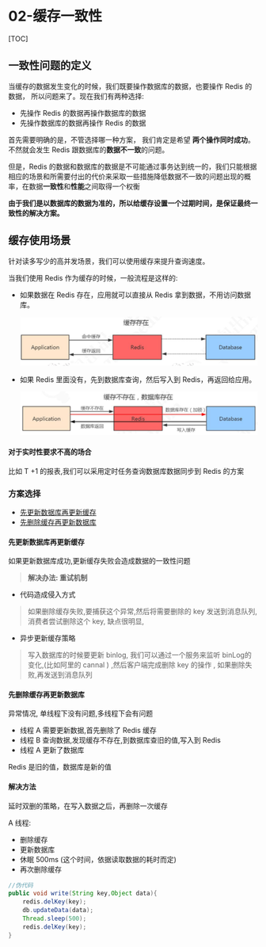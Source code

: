 # 02-缓存一致性

[TOC]

## 一致性问题的定义

当缓存的数据发生变化的时候，我们既要操作数据库的数据，也要操作 Redis 的数据， 所以问题来了。现在我们有两种选择:

- 先操作 Redis 的数据再操作数据库的数据
- 先操作数据库的数据再操作 Redis 的数据

首先需要明确的是，不管选择哪一种方案， 我们肯定是希望 **两个操作同时成功**。不然就会发生 Redis 跟数据库的**数据不一致**的问题。

但是，Redis 的数据和数据库的数据是不可能通过事务达到统一的，我们只能根据相应的场景和所需要付出的代价来采取一些措施降低数据不一致的问题出现的概率，在数据**一致性**和**性能**之间取得一个权衡

**由于我们是以数据库的数据为准的，所以给缓存设置一个过期时间，是保证最终一致性的解决方案。**

## 缓存使用场景

针对读多写少的高并发场景，我们可以使用缓存来提升查询速度。

当我们使用 Redis 作为缓存的时候，一般流程是这样的:

- 如果数据在 Redis 存在，应用就可以直接从 Redis 拿到数据，不用访问数据库。

  ![image-20200730104725379](../../../assets/image-20200730104725379.png)

- 如果 Redis 里面没有，先到数据库查询，然后写入到 Redis，再返回给应用。

  ![image-20200730104803335](../../../assets/image-20200730104803335.png)



#### 对于实时性要求不高的场合

比如 T +1 的报表,我们可以采用定时任务查询数据库数据同步到 Redis 的方案

### 方案选择

- [先更新数据库再更新缓存](#先更新数据库再更新缓存)
- [先删除缓存再更新数据库](#先删除缓存再更新数据库)

#### 先更新数据库再更新缓存

如果更新数据库成功,更新缓存失败会造成数据的一致性问题

> **解决办法: 重试机制**

- 代码造成侵入方式

> 如果删除缓存失败,要捕获这个异常,然后将需要删除的 key 发送到消息队列, 消费者尝试删除这个 key, 缺点很明显,

- 异步更新缓存策略

> 写入数据库的时候要更新 binlog, 我们可以通过一个服务来监听 binLog的变化,(比如阿里的 cannal ) ,然后客户端完成删除 key 的操作 ,  如果删除失败,再发送到消息队列

#### 先删除缓存再更新数据库

异常情况, 单线程下没有问题,多线程下会有问题

- 线程 A 需要更新数据,首先删除了 Redis 缓存
- 线程 B 查询数据,发现缓存不存在,到数据库查旧的值,写入到 Redis
- 线程 A 更新了数据库

Redis 是旧的值，数据库是新的值

#### 解决方法

延时双删的策略，在写入数据之后，再删除一次缓存

A 线程: 

- 删除缓存
- 更新数据库
- 休眠 500ms (这个时间，依据读取数据的耗时而定) 
- 再次删除缓存

```java
//伪代码
public void write(String key,Object data){ 
  	redis.delKey(key);
	db.updateData(data); 
  	Thread.sleep(500);
	redis.delKey(key); 
}
```


